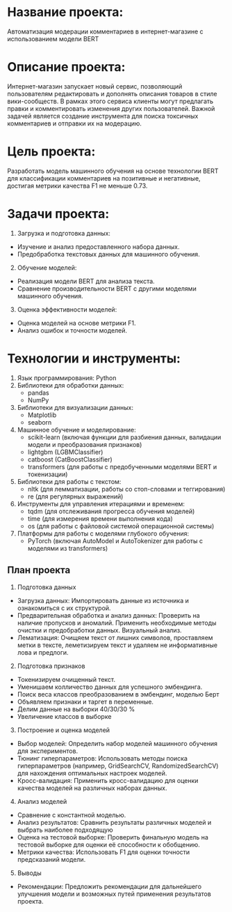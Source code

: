 # Название проекта:
Автоматизация модерации комментариев в интернет-магазине с использованием модели BERT

# Описание проекта:
Интернет-магазин запускает новый сервис, позволяющий пользователям редактировать и дополнять описания товаров в стиле вики-сообществ. В рамках этого сервиса клиенты могут предлагать правки и комментировать изменения других пользователей. Важной задачей является создание инструмента для поиска токсичных комментариев и отправки их на модерацию.

# Цель проекта:
Разработать модель машинного обучения на основе технологии BERT для классификации комментариев на позитивные и негативные, достигая метрики качества F1 не меньше 0.73.

# Задачи проекта:
1. Загрузка и подготовка данных:
 - Изучение и анализ предоставленного набора данных.
 - Предобработка текстовых данных для машинного обучения.
2. Обучение моделей:
- Реализация модели BERT для анализа текста.
- Сравнение производительности BERT с другими моделями машинного обучения.
3. Оценка эффективности моделей:
- Оценка моделей на основе метрики F1.
- Анализ ошибок и точности моделей.
  
# Технологии и инструменты:
1. Язык программирования: Python
2. Библиотеки для обработки данных:
    - pandas
    - NumPy
3. Библиотеки для визуализации данных:
    - Matplotlib
    - seaborn
4. Машинное обучение и моделирование:
    - scikit-learn (включая функции для разбиения данных, валидации модели и преобразования признаков)
    - lightgbm (LGBMClassifier)
    - catboost (CatBoostClassifier)
    - transformers (для работы с предобученными моделями BERT и токенизации)
5. Библиотеки для работы с текстом:
    - nltk (для лемматизации, работы со стоп-словами и теггирования)
    - re (для регулярных выражений)
6. Инструменты для управления итерациями и временем:
    - tqdm (для отслеживания прогресса обучения моделей)
    - time (для измерения времени выполнения кода)
    - os (для работы с файловой системой операционной системы)
7. Платформы для работы с моделями глубокого обучения:
    - PyTorch (включая AutoModel и AutoTokenizer для работы с моделями из transformers)
## План проекта
1. Подготовка данных
- Загрузка данных: Импортировать данные из источника и ознакомиться с их структурой.
- Предварительная обработка и анализ данных: Проверить на наличие пропусков и аномалий. Применить необходимые методы очистки и предобработки данных. Визуальный анализ.
- Лематизация: Очищяем текст от лишних символов, проставляем метки в тексте, леметизируем текст и удаляем не информативные лова и предлоги.
2. Подготовка признаков
- Токенизируем очищенный текст.
- Уменишаем колличество данных для успешного эмбендинга.
- Поиск веса классов преобразованием в эмбендинг, моделью Берт
- Объявляем признаки и таргет в переменные.
- Делим данные на выборки 40/30/30 %
- Увеличение классов в выборке
3. Построение и оценка моделей
- Выбор моделей: Определить набор моделей машинного обучения для экспериментов.
- Тюнинг гиперпараметров: Использовать методы поиска гиперпараметров (например, GridSearchCV, RandomizedSearchCV) для нахождения оптимальных настроек моделей.
- Кросс-валидация: Применить кросс-валидацию для оценки качества моделей на различных наборах данных.
4. Анализ моделей
- Сравнение с константной моделью.
- Анализ результатов: Сравнить результаты различных моделей и выбрать наиболее подходящую
- Оценка на тестовой выборке: Проверить финальную модель на тестовой выборке для оценки её способности к обобщению.
- Метрики качества: Использовать F1 для оценки точности предсказаний модели.
5. Выводы
- Рекомендации: Предложить рекомендации для дальнейшего улучшения модели и возможных путей применения результатов проекта.
